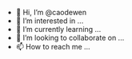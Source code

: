 - 👋 Hi, I’m @caodewen
- 👀 I’m interested in ...
- 🌱 I’m currently learning ...
- 💞️ I’m looking to collaborate on ...
- 📫 How to reach me ...

<!---
caodewen/caodewen is a ✨ special ✨ repository because its `README.md` (this file) appears on your GitHub profile.
You can click the Preview link to take a look at your changes.
--->

